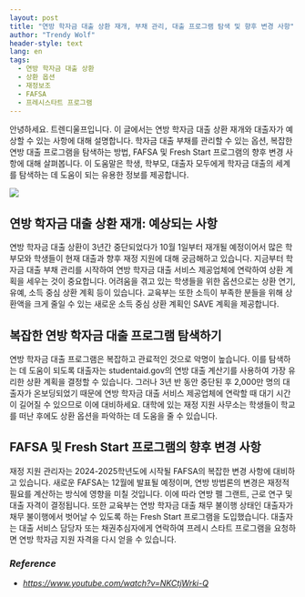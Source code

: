 ```yaml
---
layout: post
title: "연방 학자금 대출 상환 재개, 부채 관리, 대출 프로그램 탐색 및 향후 변경 사항"
author: "Trendy Wolf"
header-style: text
lang: en
tags:
  - 연방 학자금 대출 상환
  - 상환 옵션
  - 재정보조
  - FAFSA
  - 프레시스타트 프로그램
---
```


안녕하세요. 트렌디울프입니다. 이 글에서는 연방 학자금 대출 상환 재개와 대출자가 예상할 수 있는 사항에 대해 설명합니다. 학자금 대출 부채를 관리할 수 있는 옵션, 복잡한 연방 대출 프로그램을 탐색하는 방법, FAFSA 및 Fresh Start 프로그램의 향후 변경 사항에 대해 살펴봅니다. 이 도움말은 학생, 학부모, 대출자 모두에게 학자금 대출의 세계를 탐색하는 데 도움이 되는 유용한 정보를 제공합니다.

<img
    src="https://i.ytimg.com/vi/NKCtjWrki-Q/hqdefault.jpg"
/>


## 연방 학자금 대출 상환 재개: 예상되는 사항
연방 학자금 대출 상환이 3년간 중단되었다가 10월 1일부터 재개될 예정이어서 많은 학부모와 학생들이 현재 대출과 향후 재정 지원에 대해 궁금해하고 있습니다. 지금부터 학자금 대출 부채 관리를 시작하여 연방 학자금 대출 서비스 제공업체에 연락하여 상환 계획을 세우는 것이 중요합니다. 어려움을 겪고 있는 학생들을 위한 옵션으로는 상환 연기, 유예, 소득 중심 상환 계획 등이 있습니다. 교육부는 또한 소득이 부족한 분들을 위해 상환액을 크게 줄일 수 있는 새로운 소득 중심 상환 계획인 SAVE 계획을 제공합니다.

## 복잡한 연방 학자금 대출 프로그램 탐색하기
연방 학자금 대출 프로그램은 복잡하고 관료적인 것으로 악명이 높습니다. 이를 탐색하는 데 도움이 되도록 대출자는 studentaid.gov의 연방 대출 계산기를 사용하여 가장 유리한 상환 계획을 결정할 수 있습니다. 그러나 3년 반 동안 중단된 후 2,000만 명의 대출자가 온보딩되었기 때문에 연방 학자금 대출 서비스 제공업체에 연락할 때 대기 시간이 길어질 수 있으므로 이에 대비하세요. 대학에 있는 재정 지원 사무소는 학생들이 학교를 떠난 후에도 상환 옵션을 파악하는 데 도움을 줄 수 있습니다.

## FAFSA 및 Fresh Start 프로그램의 향후 변경 사항
재정 지원 관리자는 2024-2025학년도에 시작될 FAFSA의 복잡한 변경 사항에 대비하고 있습니다. 새로운 FAFSA는 12월에 발표될 예정이며, 연방 방법론의 변경은 재정적 필요를 계산하는 방식에 영향을 미칠 것입니다. 이에 따라 연방 펠 그랜트, 근로 연구 및 대출 자격이 결정됩니다. 또한 교육부는 연방 학자금 대출 채무 불이행 상태인 대출자가 채무 불이행에서 벗어날 수 있도록 하는 Fresh Start 프로그램을 도입했습니다. 대출자는 대출 서비스 담당자 또는 채권추심자에게 연락하여 프레시 스타트 프로그램을 요청하면 연방 학자금 지원 자격을 다시 얻을 수 있습니다.


### _Reference_
- _https://www.youtube.com/watch?v=NKCtjWrki-Q_

